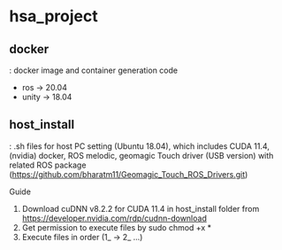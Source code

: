 # hsa_project
## docker 
: docker image and container generation code
- ros ->  20.04
- unity -> 18.04

## host_install 
: .sh files for host PC setting (Ubuntu 18.04), which includes CUDA 11.4, (nvidia) docker, ROS melodic, geomagic Touch driver (USB version) with related ROS package (https://github.com/bharatm11/Geomagic_Touch_ROS_Drivers.git)

Guide
1) Download cuDNN v8.2.2 for CUDA 11.4 in host_install folder from https://developer.nvidia.com/rdp/cudnn-download
2) Get permission to execute files by 
  sudo chmod +x *
3) Execute files in order (1_ -> 2_ ...)

